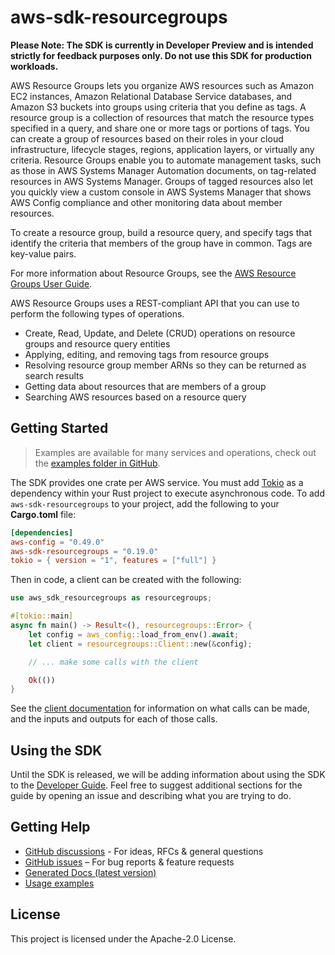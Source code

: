 # aws-sdk-resourcegroups

**Please Note: The SDK is currently in Developer Preview and is intended strictly for
feedback purposes only. Do not use this SDK for production workloads.**

AWS Resource Groups lets you organize AWS resources such as Amazon EC2 instances, Amazon Relational Database Service databases, and Amazon S3 buckets into groups using criteria that you define as tags. A resource group is a collection of resources that match the resource types specified in a query, and share one or more tags or portions of tags. You can create a group of resources based on their roles in your cloud infrastructure, lifecycle stages, regions, application layers, or virtually any criteria. Resource Groups enable you to automate management tasks, such as those in AWS Systems Manager Automation documents, on tag-related resources in AWS Systems Manager. Groups of tagged resources also let you quickly view a custom console in AWS Systems Manager that shows AWS Config compliance and other monitoring data about member resources.

To create a resource group, build a resource query, and specify tags that identify the criteria that members of the group have in common. Tags are key-value pairs.

For more information about Resource Groups, see the [AWS Resource Groups User Guide](https://docs.aws.amazon.com/ARG/latest/userguide/welcome.html).

AWS Resource Groups uses a REST-compliant API that you can use to perform the following types of operations.
  - Create, Read, Update, and Delete (CRUD) operations on resource groups and resource query entities
  - Applying, editing, and removing tags from resource groups
  - Resolving resource group member ARNs so they can be returned as search results
  - Getting data about resources that are members of a group
  - Searching AWS resources based on a resource query

## Getting Started

> Examples are available for many services and operations, check out the
> [examples folder in GitHub](https://github.com/awslabs/aws-sdk-rust/tree/main/examples).

The SDK provides one crate per AWS service. You must add [Tokio](https://crates.io/crates/tokio)
as a dependency within your Rust project to execute asynchronous code. To add `aws-sdk-resourcegroups` to
your project, add the following to your **Cargo.toml** file:

```toml
[dependencies]
aws-config = "0.49.0"
aws-sdk-resourcegroups = "0.19.0"
tokio = { version = "1", features = ["full"] }
```

Then in code, a client can be created with the following:

```rust
use aws_sdk_resourcegroups as resourcegroups;

#[tokio::main]
async fn main() -> Result<(), resourcegroups::Error> {
    let config = aws_config::load_from_env().await;
    let client = resourcegroups::Client::new(&config);

    // ... make some calls with the client

    Ok(())
}
```

See the [client documentation](https://docs.rs/aws-sdk-resourcegroups/latest/aws_sdk_resourcegroups/client/struct.Client.html)
for information on what calls can be made, and the inputs and outputs for each of those calls.

## Using the SDK

Until the SDK is released, we will be adding information about using the SDK to the
[Developer Guide](https://docs.aws.amazon.com/sdk-for-rust/latest/dg/welcome.html). Feel free to suggest
additional sections for the guide by opening an issue and describing what you are trying to do.

## Getting Help

* [GitHub discussions](https://github.com/awslabs/aws-sdk-rust/discussions) - For ideas, RFCs & general questions
* [GitHub issues](https://github.com/awslabs/aws-sdk-rust/issues/new/choose) – For bug reports & feature requests
* [Generated Docs (latest version)](https://awslabs.github.io/aws-sdk-rust/)
* [Usage examples](https://github.com/awslabs/aws-sdk-rust/tree/main/examples)

## License

This project is licensed under the Apache-2.0 License.

